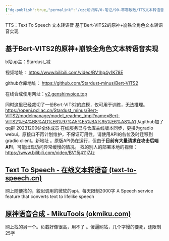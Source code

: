 ```yaml
---
{"dg-publish":true,"permalink":"/czc知识库/0-笔记/90-零零散散/TTS文本转语音 。基于Bert-VITS2的原神+崩铁全角色文本转语音实现/","dgPassFrontmatter":true,"created":"2024-06-18T17:45:22.460+08:00","updated":"2024-12-08T11:36:08.858+08:00"}
---
```



TTS：Text To Speech 文本转语音
基于Bert-VITS2的原神+崩铁全角色文本转语音实现 
## 基于Bert-VITS2的原神+崩铁全角色文本转语音实现 
b站up主：Stardust_减

视频地址： https://www.bilibili.com/video/BV1hp4y1K78E

github仓库地址： https://github.com/Stardust-minus/Bert-VITS2

在线合成使用网址：[v2.genshinvoice.top](https://v2.genshinvoice.top)

同时这里已经裁切了一份Bert-VITS2的底模，仅可用于训练，无法推理。 https://openi.pcl.ac.cn/Stardust_minus/Bert-VITS2/modelmanage/model_readme_tmpl?name=Bert-VITS2%E4%B8%AD%E6%97%A5%E5%BA%95%E6%A8%A1
从github加了qq群
20231200@全体成员 在线服务已与仓库主线版本同步，更换为gradio webui。原接口不再计划维护，不保证可用性，请使用API的各位及时迁移到gradio client。新地址 。原版API仍在运行，但由于**目前有大量请求在攻击后端API**，可能出现访问异常缓慢的情况。
找的别人的部署本地的视频： https://www.bilibili.com/video/BV15j411j7Jz
## [Text To Speech - 在线文本转语音 (text-to-speech.cn)](https://www.text-to-speech.cn/)
网上随便找的，貌似调用的微软的api。每天限制2000字
A Speech service feature that converts text to lifelike speech
## [原神语音合成 - MikuTools (okmiku.com)](https://okmiku.com/anime_tts)
网上找的另一个。负载好像很高，用不了 。傻逼网站，几个字慢的要死，还限制25字